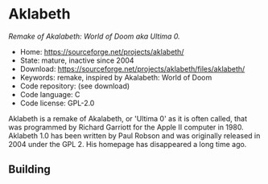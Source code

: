 # Aklabeth

_Remake of Akalabeth: World of Doom aka Ultima 0._

- Home: https://sourceforge.net/projects/aklabeth/
- State: mature, inactive since 2004
- Download: https://sourceforge.net/projects/aklabeth/files/aklabeth/
- Keywords: remake, inspired by Akalabeth: World of Doom
- Code repository: (see download)
- Code language: C
- Code license: GPL-2.0

Aklabeth is a remake of Akalabeth, or 'Ultima 0' as it is often called, that was programmed by Richard Garriott for the Apple II computer in 1980.
Aklabeth 1.0 has been written by Paul Robson and was originally released in 2004 under the GPL 2. His homepage has disappeared a long time ago.

## Building
